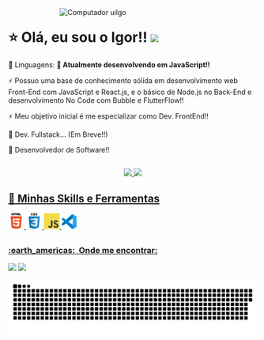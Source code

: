 <img src="https://raw.githubusercontent.com/MicaelliMedeiros/micaellimedeiros/master/image/computer-illustration.png" min-width="400px" max-width="400px" width="400px" align="right" alt="Computador uilgo">

<h1 align="left"> ⭐ Olá, eu sou o Igor!! <img src="https://media.giphy.com/media/hvRJCLFzcasrR4ia7z/giphy.gif" width="28"> </h1>
<p align="left">

<p align="left"> 🦄 Linguagens: <strong> 🌱 Atualmente desenvolvendo em JavaScript!! </strong> </p>
<p align="left"> ⚡ Possuo uma base de conhecimento sólida em desenvolvimento web Front-End com JavaScript e React.js, e o básico de Node.js no Back-End e desenvolvimento No Code com Bubble e FlutterFlow!! </p>
<p align="left"> ⚡ Meu objetivo inicial é me especializar como Dev. FrontEnd!! </p>
<p align="left"> 🔭 Dev. Fullstack... (Em Breve!!) </p> 
<p align="left"> 🔭 Desenvolvedor de Software!! </p>

##
 
<div align="center">
  <a href="https://github.com/uilgo">
  <img width="47%" src="https://github-readme-stats.vercel.app/api?username=uilgo&show_icons=true&theme=dracula&include_all_commits=true&count_private=true"/>
  <img width="47%" src="https://github-readme-stats.vercel.app/api/top-langs/?username=uilgo&layout=compact&langs_count=7&theme=dracula"/>
</div>
 
 ## 🚀 Minhas Skills e Ferramentas

<code><img height="32" src="https://raw.githubusercontent.com/github/explore/80688e429a7d4ef2fca1e82350fe8e3517d3494d/topics/html/html.png" alt="HTML5"/></code>
<code><img height="32" src="https://raw.githubusercontent.com/github/explore/80688e429a7d4ef2fca1e82350fe8e3517d3494d/topics/css/css.png" alt="CSS3"/></code>
<code><img height="32" src="https://raw.githubusercontent.com/github/explore/80688e429a7d4ef2fca1e82350fe8e3517d3494d/topics/javascript/javascript.png" alt="Javascript"/></code>
<code><img height="30" src="https://raw.githubusercontent.com/github/explore/80688e429a7d4ef2fca1e82350fe8e3517d3494d/topics/visual-studio-code/visual-studio-code.png"></code>
 
##
 
<h3> :earth_americas: &nbsp;Onde me encontrar: </h3> 
 
<div> 
  <a href = "mailto:igorelias.pro@gmail.com"><img src="https://img.shields.io/badge/-Gmail-%23333?style=for-the-badge&logo=gmail&logoColor=white" target="_blank"></a>
  <a href="https://www.linkedin.com/in/igor-elias-de-lima-a35763225/" target="_blank"><img src="https://img.shields.io/badge/-LinkedIn-%230077B5?style=for-the-badge&logo=linkedin&logoColor=white" target="_blank"></a>
</div>
 
![Snake animation](https://github.com/uilgo/uilgo/blob/output/github-contribution-grid-snake.svg)
 
